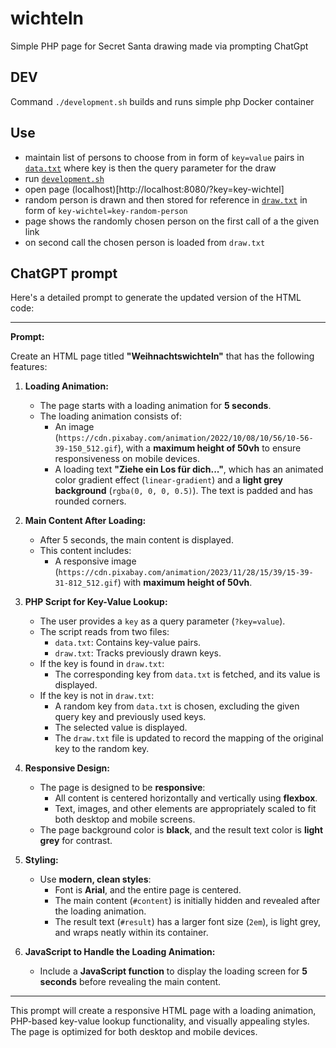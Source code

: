 # wichteln
Simple PHP page for Secret Santa drawing made via prompting ChatGpt

## DEV
Command `./development.sh` builds and runs simple php Docker container

## Use
* maintain list of persons to choose from in form of `key=value` pairs in [`data.txt`](data.txt) where key is then the query parameter for the draw
* run [`development.sh`](development.sh)
* open page (localhost)[http://localhost:8080/?key=key-wichtel]
* random person is drawn and then stored for reference in [`draw.txt`](draw.txt) in form of `key-wichtel=key-random-person`
* page shows the randomly chosen person on the first call of a the given link 
* on second call the chosen person is loaded from `draw.txt`

## ChatGPT prompt
Here's a detailed prompt to generate the updated version of the HTML code:

---

**Prompt:**

Create an HTML page titled **"Weihnachtswichteln"** that has the following features:

1. **Loading Animation:**
   - The page starts with a loading animation for **5 seconds**.
   - The loading animation consists of:
     - An image (`https://cdn.pixabay.com/animation/2022/10/08/10/56/10-56-39-150_512.gif`), with a **maximum height of 50vh** to ensure responsiveness on mobile devices.
     - A loading text **"Ziehe ein Los für dich..."**, which has an animated color gradient effect (`linear-gradient`) and a **light grey background** (`rgba(0, 0, 0, 0.5)`). The text is padded and has rounded corners.

2. **Main Content After Loading:**
   - After 5 seconds, the main content is displayed.
   - This content includes:
     - A responsive image (`https://cdn.pixabay.com/animation/2023/11/28/15/39/15-39-31-812_512.gif`) with **maximum height of 50vh**.

3. **PHP Script for Key-Value Lookup:**
   - The user provides a `key` as a query parameter (`?key=value`).
   - The script reads from two files:
     - `data.txt`: Contains key-value pairs.
     - `draw.txt`: Tracks previously drawn keys.
   - If the key is found in `draw.txt`:
     - The corresponding key from `data.txt` is fetched, and its value is displayed.
   - If the key is not in `draw.txt`:
     - A random key from `data.txt` is chosen, excluding the given query key and previously used keys.
     - The selected value is displayed.
     - The `draw.txt` file is updated to record the mapping of the original key to the random key.

4. **Responsive Design:**
   - The page is designed to be **responsive**:
     - All content is centered horizontally and vertically using **flexbox**.
     - Text, images, and other elements are appropriately scaled to fit both desktop and mobile screens.
   - The page background color is **black**, and the result text color is **light grey** for contrast.

5. **Styling:**
   - Use **modern, clean styles**:
     - Font is **Arial**, and the entire page is centered.
     - The main content (`#content`) is initially hidden and revealed after the loading animation.
     - The result text (`#result`) has a larger font size (`2em`), is light grey, and wraps neatly within its container.

6. **JavaScript to Handle the Loading Animation:**
   - Include a **JavaScript function** to display the loading screen for **5 seconds** before revealing the main content.

---

This prompt will create a responsive HTML page with a loading animation, PHP-based key-value lookup functionality, and visually appealing styles. The page is optimized for both desktop and mobile devices.